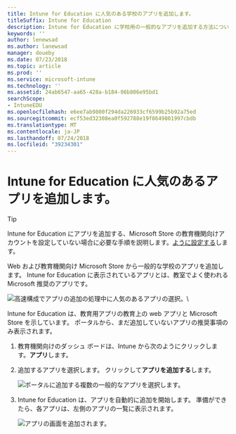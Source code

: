 ```yaml
---
title: Intune for Education に人気のある学校のアプリを追加します。
titleSuffix: Intune for Education
description: Intune for Education に学校用の一般的なアプリを追加する方法について説明します。
keywords: ''
author: lenewsad
ms.author: lanewsad
manager: doueby
ms.date: 07/23/2018
ms.topic: article
ms.prod: ''
ms.service: microsoft-intune
ms.technology: ''
ms.assetid: 24ab6547-aa65-428a-b184-06b806e95bd1
searchScope:
- IntuneEDU
ms.openlocfilehash: e6ee7ab9800f294da226933cf6599b25b92a75ed
ms.sourcegitcommit: ecf53ed32308ea0f592788e19f8649801997cbdb
ms.translationtype: MT
ms.contentlocale: ja-JP
ms.lasthandoff: 07/24/2018
ms.locfileid: "39234301"
---
```

# <a name="add-popular-apps-to-intune-for-education"></a>Intune for Education に人気のあるアプリを追加します。  

> [!TIP]
> Intune for Education にアプリを追加する、Microsoft Store の教育機関向けアカウントを設定していない場合に必要な手順を説明します。[ように設定する](acquire-store-apps.md)します。  

Web および教育機関向け Microsoft Store から一般的な学校のアプリを追加します。 Intune for Education に表示されているアプリとは、教室でよく使われる Microsoft 推奨のアプリです。 

  ![高速構成でアプリの追加の処理中に人気のあるアプリの選択。](./media/apps-005-popular-apps.png)\

Intune for Education は、教育用アプリの教育上の web アプリと Microsoft Store を示しています。 ポータルから、まだ追加していないアプリの推奨事項のみ表示されます。  

1. 教育機関向けのダッシュ ボードは、Intune から次のようにクリックします。**アプリ**します。
2. 追加するアプリを選択します。 クリックして**アプリを追加する**します。  

   ![ポータルに追加する複数の一般的なアプリを選択します。](./media/apps-007-select-multiple-popular-apps.png)  

3. Intune for Education は、アプリを自動的に追加を開始します。 準備ができたら、各アプリは、左側のアプリの一覧に表示されます。   

   ![アプリの画面を追加されます。](./media/apps-008-your-popular-apps-are-being-added.png)   
